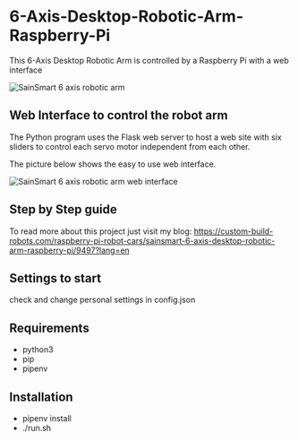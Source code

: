 # 6-Axis-Desktop-Robotic-Arm-Raspberry-Pi
This 6-Axis Desktop Robotic Arm is controlled by a Raspberry Pi with a web interface

![SainSmart 6 axis robotic arm](https://custom-build-robots.com/wp-content/uploads/2017/11/SainSmart_6_axis_desktop_robotic_arm-300x200.jpg)

## Web Interface to control the robot arm
The Python program uses the Flask web server to host a web site with six sliders to control each servo motor independent from each other.

The picture below shows the easy to use web interface.

![SainSmart 6 axis robotic arm web interface](https://custom-build-robots.com/wp-content/uploads/2017/11/SainSmart_6_axis_desktop_robotic_Raspberry_Pi_web_interface-180x300.jpg)

## Step by Step guide
To read more about this project just visit my blog: https://custom-build-robots.com/raspberry-pi-robot-cars/sainsmart-6-axis-desktop-robotic-arm-raspberry-pi/9497?lang=en

## Settings to start
check and change personal settings in config.json

## Requirements
- python3
- pip
- pipenv

## Installation
- pipenv install
- ./run.sh